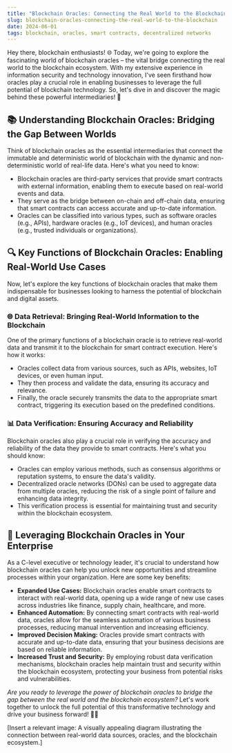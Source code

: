 ```yaml
---
title: "Blockchain Oracles: Connecting the Real World to the Blockchain"
slug: blockchain-oracles-connecting-the-real-world-to-the-blockchain
date: 2024-06-01
tags: blockchain, oracles, smart contracts, decentralized networks
---
```


Hey there, blockchain enthusiasts! 🌐 Today, we're going to explore the fascinating world of blockchain oracles – the vital bridge connecting the real world to the blockchain ecosystem. With my extensive experience in information security and technology innovation, I've seen firsthand how oracles play a crucial role in enabling businesses to leverage the full potential of blockchain technology. So, let's dive in and discover the magic behind these powerful intermediaries! 🤩

## 📚 Understanding Blockchain Oracles: Bridging the Gap Between Worlds

Think of blockchain oracles as the essential intermediaries that connect the immutable and deterministic world of blockchain with the dynamic and non-deterministic world of real-life data. Here's what you need to know:

- Blockchain oracles are third-party services that provide smart contracts with external information, enabling them to execute based on real-world events and data.
- They serve as the bridge between on-chain and off-chain data, ensuring that smart contracts can access accurate and up-to-date information.
- Oracles can be classified into various types, such as software oracles (e.g., APIs), hardware oracles (e.g., IoT devices), and human oracles (e.g., trusted individuals or organizations).

## 🔍 Key Functions of Blockchain Oracles: Enabling Real-World Use Cases

Now, let's explore the key functions of blockchain oracles that make them indispensable for businesses looking to harness the potential of blockchain and digital assets.

### 🌐 Data Retrieval: Bringing Real-World Information to the Blockchain

One of the primary functions of a blockchain oracle is to retrieve real-world data and transmit it to the blockchain for smart contract execution. Here's how it works:

- Oracles collect data from various sources, such as APIs, websites, IoT devices, or even human input.
- They then process and validate the data, ensuring its accuracy and relevance.
- Finally, the oracle securely transmits the data to the appropriate smart contract, triggering its execution based on the predefined conditions.

### 📊 Data Verification: Ensuring Accuracy and Reliability

Blockchain oracles also play a crucial role in verifying the accuracy and reliability of the data they provide to smart contracts. Here's what you should know:

- Oracles can employ various methods, such as consensus algorithms or reputation systems, to ensure the data's validity.
- Decentralized oracle networks (DONs) can be used to aggregate data from multiple oracles, reducing the risk of a single point of failure and enhancing data integrity.
- This verification process is essential for maintaining trust and security within the blockchain ecosystem.

## 🏢 Leveraging Blockchain Oracles in Your Enterprise

As a C-level executive or technology leader, it's crucial to understand how blockchain oracles can help you unlock new opportunities and streamline processes within your organization. Here are some key benefits:

- **Expanded Use Cases:** Blockchain oracles enable smart contracts to interact with real-world data, opening up a wide range of new use cases across industries like finance, supply chain, healthcare, and more.
- **Enhanced Automation:** By connecting smart contracts with real-world data, oracles allow for the seamless automation of various business processes, reducing manual intervention and increasing efficiency.
- **Improved Decision Making:** Oracles provide smart contracts with accurate and up-to-date data, ensuring that your business decisions are based on reliable information.
- **Increased Trust and Security:** By employing robust data verification mechanisms, blockchain oracles help maintain trust and security within the blockchain ecosystem, protecting your business from potential risks and vulnerabilities.

*Are you ready to leverage the power of blockchain oracles to bridge the gap between the real world and the blockchain ecosystem?* Let's work together to unlock the full potential of this transformative technology and drive your business forward! 🚀✨

[Insert a relevant image: A visually appealing diagram illustrating the connection between real-world data sources, oracles, and the blockchain ecosystem.]
